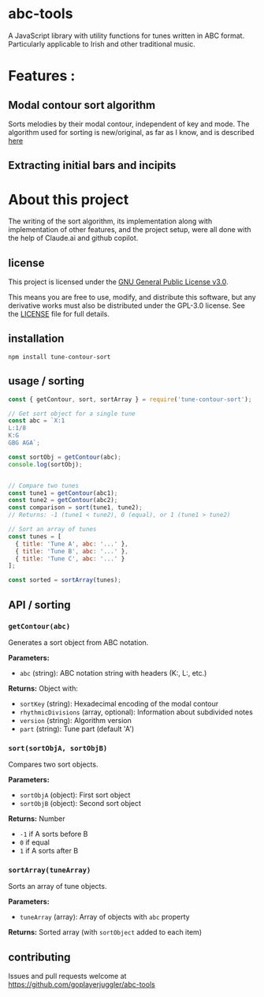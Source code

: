 # abc-tools

A JavaScript library with utility functions for tunes written in ABC format. Particularly applicable to Irish and other traditional music.
# Features :
## Modal contour sort algorithm
Sorts melodies by their modal contour, independent of key and mode. 
The algorithm used for sorting is new/original, as far as I know, and is described [here](./docs/contour_sort.md) 
## Extracting initial bars and incipits

# About this project
The writing of the sort algorithm, its implementation along with implementation of other features, and the project setup, were all done with the help of Claude.ai and github copilot.

## license

This project is licensed under the [GNU General Public License v3.0](LICENSE).

This means you are free to use, modify, and distribute this software, but any derivative works must also be distributed under the GPL-3.0 license. See the [LICENSE](LICENSE) file for full details.

## installation

```
npm install tune-contour-sort
```

## usage / sorting

```javascript
const { getContour, sort, sortArray } = require('tune-contour-sort');

// Get sort object for a single tune
const abc = `X:1
L:1/8
K:G
GBG AGA`;

const sortObj = getContour(abc);
console.log(sortObj);


// Compare two tunes
const tune1 = getContour(abc1);
const tune2 = getContour(abc2);
const comparison = sort(tune1, tune2);
// Returns: -1 (tune1 < tune2), 0 (equal), or 1 (tune1 > tune2)

// Sort an array of tunes
const tunes = [
  { title: 'Tune A', abc: '...' },
  { title: 'Tune B', abc: '...' },
  { title: 'Tune C', abc: '...' }
];

const sorted = sortArray(tunes);
```
## API / sorting

### `getContour(abc)`

Generates a sort object from ABC notation.

**Parameters:**
- `abc` (string): ABC notation string with headers (K:, L:, etc.)

**Returns:** Object with:
- `sortKey` (string): Hexadecimal encoding of the modal contour
- `rhythmicDivisions` (array, optional): Information about subdivided notes
- `version` (string): Algorithm version
- `part` (string): Tune part (default 'A')

### `sort(sortObjA, sortObjB)`

Compares two sort objects.

**Parameters:**
- `sortObjA` (object): First sort object
- `sortObjB` (object): Second sort object

**Returns:** Number
- `-1` if A sorts before B
- `0` if equal
- `1` if A sorts after B

### `sortArray(tuneArray)`

Sorts an array of tune objects.

**Parameters:**
- `tuneArray` (array): Array of objects with `abc` property

**Returns:** Sorted array (with `sortObject` added to each item)


## contributing

Issues and pull requests welcome at https://github.com/goplayerjuggler/abc-tools

